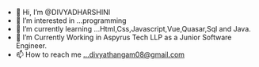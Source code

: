 - 👋 Hi, I’m @DIVYADHARSHINI
- 👀 I’m interested in ...programming
- 🌱 I’m currently learning ...Html,Css,Javascript,Vue,Quasar,Sql and Java.
- 💞️ I’m Currently Working in Aspyrus Tech LLP as a Junior Software Engineer.
- 📫 How to reach me ...divyathangam08@gmail.com

<!---
DIVYADHARSHINI0803/DIVYADHARSHINI0803 is a ✨ special ✨ repository because its `README.md` (this file) appears on your GitHub profile.
You can click the Preview link to take a look at your changes.
--->
